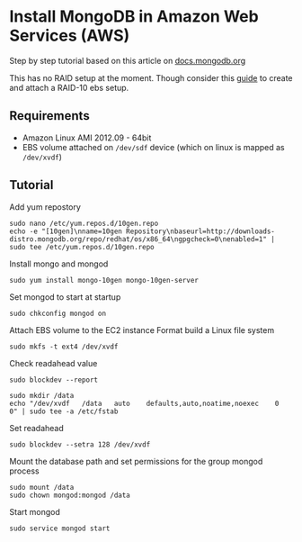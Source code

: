 Install MongoDB in Amazon Web Services (AWS)
======

Step by step tutorial based on this article on [docs.mongodb.org](http://docs.mongodb.org/manual/tutorial/install-mongodb-on-redhat-centos-or-fedora-linux/)

This has no RAID setup at the moment. Though consider this [guide](http://www.mongodb.org/display/DOCS/Amazon+EC2+Quickstart#AmazonEC2Quickstart-ConfigureStorage) to create and attach a RAID-10 ebs setup.

Requirements
-------

* Amazon Linux AMI 2012.09 - 64bit
* EBS volume attached on `/dev/sdf` device (which on linux is mapped as `/dev/xvdf`)

Tutorial
-------

Add yum repostory

    sudo nano /etc/yum.repos.d/10gen.repo
    echo -e "[10gen]\nname=10gen Repository\nbaseurl=http://downloads-distro.mongodb.org/repo/redhat/os/x86_64\ngpgcheck=0\nenabled=1" | sudo tee /etc/yum.repos.d/10gen.repo

Install mongo and mongod

    sudo yum install mongo-10gen mongo-10gen-server

Set mongod to start at startup

    sudo chkconfig mongod on

Attach EBS volume to the EC2 instance
Format build a Linux file system

    sudo mkfs -t ext4 /dev/xvdf

Check readahead value

    sudo blockdev --report

    sudo mkdir /data
    echo "/dev/xvdf   /data   auto    defaults,auto,noatime,noexec    0   0" | sudo tee -a /etc/fstab

Set readahead

    sudo blockdev --setra 128 /dev/xvdf
    
Mount the database path and set permissions for the group mongod process

    sudo mount /data
    sudo chown mongod:mongod /data


Start mongod

    sudo service mongod start